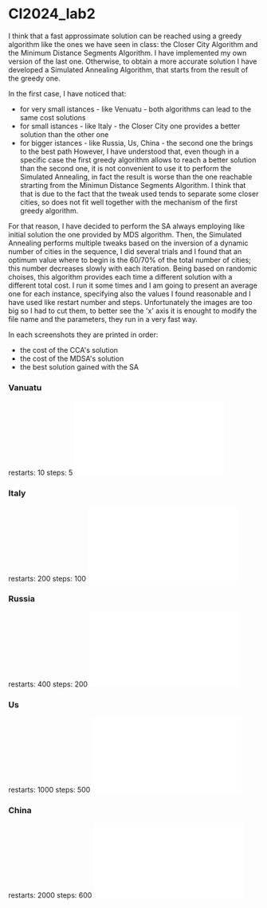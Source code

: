 # CI2024_lab2

I think that a fast approssimate solution can be reached using a greedy algorithm like the ones we have seen in class: the Closer City Algorithm and the Minimum Distance Segments Algorithm. I have implemented my own version of the last one.
Otherwise, to obtain a more accurate solution I have developed a Simulated Annealing Algorithm, that starts from the result of the greedy one.

In the first case, I have noticed that:
  * for very small istances - like Venuatu - both algorithms can lead to the same cost solutions
  * for small istances - like Italy - the Closer City one provides a better solution than the other one
  * for bigger istances - like Russia, Us, China - the second one the brings to the best path
However, I have understood that, even though in a specific case the first greedy algorithm allows to reach a better solution than the second one, it is not convenient to use it to perform the Simulated Annealing, in fact the result is worse than the one reachable strarting from the Minimun Distance Segments Algorithm. I think that that is due to the fact that the tweak used tends to separate some closer cities, so does not fit well together with the mechanism of the first greedy algorithm.

For that reason, I have decided to perform the SA always employing like initial solution the one provided by MDS algorithm.
Then, the Simulated Annealing performs multiple tweaks based on the inversion of a dynamic number of cities in the sequence, I did several trials and I found that an optimum value where to begin is the 60/70% of the total number of cities; this number decreases slowly with each iteration.
Being based on randomic choises, this algorithm provides each time a different solution with a different total cost. I run it some times and I am going to present an average one for each instance, specifying also the values I found reasonable and I have used like restart number and steps. Unfortunately the images are too big so I had to cut them, to better see the 'x' axis it is enought to modify the file name and the parameters, they run in a very fast way.

In each screenshots they are printed in order:
 * the cost of the CCA's solution
 * the cost of the MDSA's solution
 * the best solution gained with the SA

### Vanuatu
restarts: 10 steps: 5
![Vanuatu](/tsp_images/vanuatu.pgn)

### Italy 
restarts: 200 steps: 100
![Italy](/tsp_images/italy.pgn)

### Russia
restarts: 400 steps: 200
![Russia](/tsp_images/russia.pgn)

### Us
restarts: 1000 steps: 500
![Us](/tsp_images/us.pgn)

### China
restarts: 2000 steps: 600
![China](/tsp_images/china.pgn)
